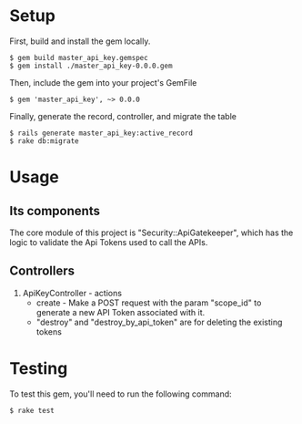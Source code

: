 # Setup

First, build and install the gem locally.

    $ gem build master_api_key.gemspec
    $ gem install ./master_api_key-0.0.0.gem

Then, include the gem into your project's GemFile

    $ gem 'master_api_key', ~> 0.0.0


Finally, generate the record, controller, and migrate the table

    $ rails generate master_api_key:active_record
    $ rake db:migrate
    
# Usage 

## Its components ##

The core module of this project is "Security::ApiGatekeeper", which has the logic to validate the Api Tokens used to call the APIs.

## Controllers ##

1) ApiKeyController - actions
   * create - Make a POST request with the param "scope_id" to generate a new API Token associated with it.
   * "destroy" and "destroy_by_api_token" are for deleting the existing tokens
 
# Testing

To test this gem, you'll need to run the following command:

    $ rake test
     